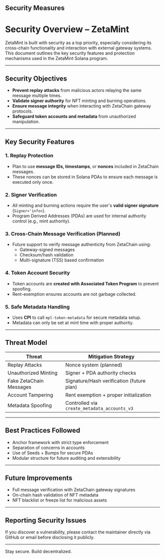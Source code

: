 ## Security Measures

# Security Overview – ZetaMint

ZetaMint is built with security as a top priority, especially considering its cross-chain functionality and interaction with external gateway systems. This document outlines the key security features and protection mechanisms used in the ZetaMint Solana program.

---

## Security Objectives

- **Prevent replay attacks** from malicious actors relaying the same message multiple times.
- **Validate signer authority** for NFT minting and burning operations.
- **Ensure message integrity** when interacting with ZetaChain gateway protocols.
- **Safeguard token accounts and metadata** from unauthorized manipulation.

---

## Key Security Features

### 1. **Replay Protection**
- Plan to use **message IDs, timestamps**, or **nonces** included in ZetaChain messages.
- These nonces can be stored in Solana PDAs to ensure each message is executed only once.

### 2. **Signer Verification**
- All minting and burning actions require the user's **valid signer signature** (`Signer<'info>`).
- Program Derived Addresses (PDAs) are used for internal authority control (e.g., mint authority).

### 3. **Cross-Chain Message Verification (Planned)**
- Future support to verify message authenticity from ZetaChain using:
  - Gateway-signed messages
  - Checksum/hash validation
  - Multi-signature (TSS) based confirmation

### 4. **Token Account Security**
- Token accounts are **created with Associated Token Program** to prevent spoofing.
- Rent-exemption ensures accounts are not garbage collected.

### 5. **Safe Metadata Handling**
- Uses **CPI** to call `mpl-token-metadata` for secure metadata setup.
- Metadata can only be set at mint time with proper authority.

---

## Threat Model

| Threat                        | Mitigation Strategy                          |
|------------------------------|----------------------------------------------|
| Replay Attacks               | Nonce system (planned)                       |
| Unauthorized Minting         | Signer + PDA authority checks                |
| Fake ZetaChain Messages      | Signature/Hash verification (future plan)    |
| Account Tampering            | Rent exemption + proper initialization       |
| Metadata Spoofing            | Controlled via `create_metadata_accounts_v3` |

---

## Best Practices Followed

- Anchor framework with strict type enforcement
- Separation of concerns in accounts
- Use of Seeds + Bumps for secure PDAs
- Modular structure for future auditing and extensibility

---

## Future Improvements

- Full message verification with ZetaChain gateway signatures
- On-chain hash validation of NFT metadata
- NFT blacklist or freeze list for malicious assets

---

## Reporting Security Issues

If you discover a vulnerability, please contact the maintainer directly via GitHub or email before disclosing it publicly.

---

Stay secure. Build decentralized. 

